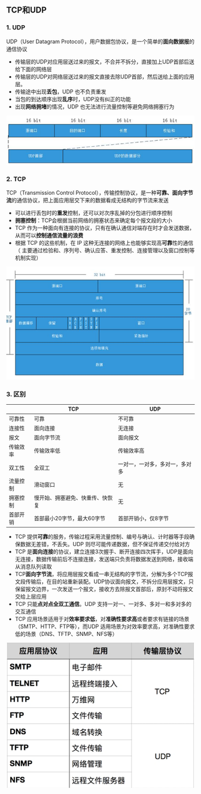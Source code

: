 ## TCP和UDP

### 1. UDP
UDP（User Datagram Protocol），用户数据包协议，是一个简单的**面向数据报**的通信协议  
- 传输层的UDP对应用层送过来的报文，不合并不拆分，直接加上UDP首部后送给下面的网络层
- 传输层的UDP对网络层送过来的报文直接去除UDP首部，然后送给上面的应用层。 
- 传输途中出现**丢包**，UDP 也不负责重发 
- 当包的到达顺序出现**乱序**时，UDP没有纠正的功能
- 出现**网络拥堵**的情况，UDP 也无法进行流量控制等避免网络拥塞行为

![](https://raw.githubusercontent.com/yuefei-su/My-DrawingBed/main/notes/928e5d20-b393-11eb-ab90-d9ae814b240d.png)

### 2. TCP
TCP（Transmission Control Protocol），传输控制协议，是一种**可靠、面向字节流**的通信协议，把上面应用层交下来的数据看成无结构的字节流来发送  
- 可以进行丢包时的**重发**控制，还可以对次序乱掉的分包进行顺序控制
- **拥塞控制**：TCP会根据当前网络的拥塞状态来确定每个报文段的大小
- TCP 作为一种面向有连接的协议，只有在确认通信对端存在时才会发送数据，从而可以**控制通信流量的浪费**
- 根据 TCP 的这些机制，在 IP 这种无连接的网络上也能够实现高**可靠**性的通信（ 主要通过检验和、序列号、确认应答、重发控制、连接管理以及窗口控制等机制实现）

![](https://raw.githubusercontent.com/yuefei-su/My-DrawingBed/main/notes/a0010d40-b393-11eb-ab90-d9ae814b240d.png)  

### 3. 区别
|          | TCP                              | UDP                            |
| -------- | -------------------------------- | ------------------------------ |
| 可靠性   | 可靠                             | 不可靠                         |
| 连接性   | 面向连接                         | 无连接                         |
| 报文     | 面向字节流                       | 面向报文                       |
| 传输效率 | 传输效率低                       | 传输效率高                     |
| 双工性   | 全双工                           | 一对一，一对多，多对一，多对多 |
| 流量控制 | 滑动窗口                         | 无                             |
| 拥塞控制 | 慢开始、拥塞避免、快重传、快恢复 | 无                             |
|首部开销 |首部最小20字节，最大60字节 |首部开销小，仅8字节|

- TCP 提供**可靠**的服务，传输过程采用流量控制、编号与确认、计时器等手段确保数据无差错，不丢失。UDP 则尽可能传递数据，但不保证传递交付给对方
- TCP 是**面向连接**的协议，建立连接3次握手、断开连接四次挥手，UDP是面向无连接，数据传输前后不连接连接，发送端只负责将数据发送到网络，接收端从消息队列读取
- TCP**面向字节流**，将应用层报文看成一串无结构的字节流，分解为多个TCP报文段传输后，在目的站重新装配。UDP协议面向报文，不拆分应用层报文，只保留报文边界，一次发送一个报文，接收方去除报文首部后，原封不动将报文交给上层应用
- TCP 只能**点对点全双工通信**。UDP 支持一对一、一对多、多对一和多对多的交互通信
- TCP 应用场景适用于对**效率要求低**，对**准确性要求高**或者要求有链接的场景（SMTP、HTTP、FTP等），而UDP 适用场景为对效率要求高，对准确性要求低的场景（DNS、TFTP、SNMP、NFS等）  

![](https://raw.githubusercontent.com/yuefei-su/My-DrawingBed/main/notes/b6cdd800-b393-11eb-ab90-d9ae814b240d.png)



